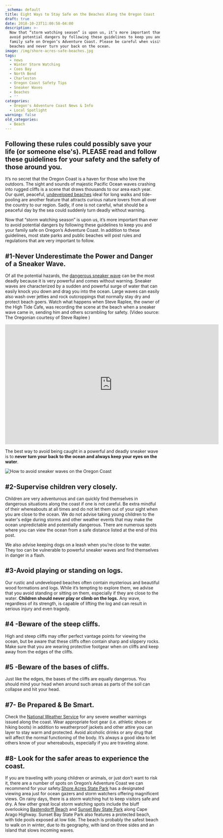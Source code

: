 ```yaml
---
_schema: default
title: Eight Ways to Stay Safe on the Beaches Along the Oregon Coast
draft: true
date: 2018-10-23T11:00:58-04:00
description: >-
  Now that “storm watching season” is upon us, it’s more important than ever to
  avoid potential dangers by following these guidelines to keep you and your
  family safe on Oregon’s Adventure Coast. Please be careful when visiting our
  beaches and never turn your back on the ocean.
image: /img/shore-acres-safe-beaches.jpg
tags:
  - news
  - Winter Storm Watching
  - Coos Bay
  - North Bend
  - Charleston
  - Oregon Coast Safety Tips
  - Sneaker Waves
  - Beaches
  - ''
categories:
  - Oregon's Adventure Coast News & Info
  - Local Spotlight
warning: false
old_categories:
  - Beach
---
```

## Following these rules could possibly save your life (or someone else's). PLEASE read and follow these guidelines for your safety and the safety of those around you.

It’s no secret that the Oregon Coast is a haven for those who love the outdoors. The sight and sounds of majestic Pacific Ocean waves crashing into rugged cliffs is a scene that draws thousands to our area each year. Our quiet, peaceful, [undeveloped beaches](https://oregonsadventurecoast.com/undeveloped-beaches/) ideal for long walks and tide-pooling are another feature that attracts curious nature lovers from all over the country to our region. Sadly, if one is not careful, what should be a peaceful day by the sea could suddenly turn deadly without warning.

Now that “storm watching season” is upon us, it’s more important than ever to avoid potential dangers by following these guidelines to keep you and your family safe on Oregon’s Adventure Coast. In addition to these guidelines, most state parks and public beaches will post rules and regulations that are very important to follow.

## \#1-Never Underestimate the Power and Danger of a Sneaker Wave.

Of all the potential hazards, the [dangerous sneaker wave](https://nbc16.com/news/local/the-dangers-of-sneaker-waves-05-08-2018) can be the most deadly because it is very powerful and comes without warning. Sneaker waves are characterized by a sudden and powerful surge of water that can easily knock you down and drag you into the ocean. Large waves can easily also wash over jetties and rock outcroppings that normally stay dry and protect beach goers. Watch what happens when Steve Raplee, the owner of the High Tide Cafe, was recording the scene at the beach when a sneaker wave came in, sending him and others scrambling for safety. (Video source: The Oregonian courtesy of Steve Raplee )

<iframe width="695" height="390" src="https://www.youtube.com/embed/RPypT9dOvSY?start=25" frameborder="0" allow="autoplay; encrypted-media" allowfullscreen=""></iframe>

The best way to avoid being caught in a powerful and deadly sneaker wave is to **never turn your back to the ocean and always keep your eyes on the water**.

![How to avoid sneaker waves on the Oregon Coast](/img/44211334_10157134465702448_1362730214634815488_n-1-.jpg)

## \#2-Supervise children very closely.

Children are very adventurous and can quickly find themselves in dangerous situations along the coast if one is not careful. Be extra mindful of their whereabouts at all times and do not let them out of your sight when you are close to the ocean. We do not advise taking young children to the water's edge during storms and other weather events that may make the ocean unpredictable and potentially dangerous. There are numerous spots where you can view the ocean from a safe distance listed at the end of this post.

We also advise keeping dogs on a leash when you’re close to the water. They too can be vulnerable to powerful sneaker waves and find themselves in danger in a flash.

## \#3-Avoid playing or standing on logs.

Our rustic and undeveloped beaches often contain mysterious and beautiful wood formations and logs. While it’s tempting to explore them, we advise that you avoid standing or sitting on them, especially if they are close to the water. **Children should never play or climb on the logs.** Any wave, regardless of its strength, is capable of lifting the log and can result in serious injury and even tragedy.

## \#4 -Beware of the steep cliffs.

High and steep cliffs may offer perfect vantage points for viewing the ocean, but be aware that these cliffs often contain sharp and slippery rocks. Make sure that you are wearing protective footgear when on cliffs and keep away from the edges of the cliffs.

## \#5 -Beware of the bases of cliffs.

Just like the edges, the bases of the cliffs are equally dangerous. You should mind your head when around such areas as parts of the soil can collapse and hit your head.

## \#7- Be Prepared & Be Smart.

Check the [National Weather Service](https://forecast.weather.gov/MapClick.php?zoneid=ORZ021) for any severe weather warnings issued along the coast. Wear appropriate foot gear (i.e. athletic shoes or hiking boots) in addition to weatherproof jackets and other attire you can layer to stay warm and protected. Avoid alcoholic drinks or any drug that will affect the normal functioning of the body. It’s always a good idea to let others know of your whereabouts, especially if you are traveling alone.

## \#8- Look for the safer areas to experience the coast.

If you are traveling with young children or animals, or just don’t want to risk it, there are a number of spots on Oregon’s Adventure Coast we can recommend for your safety.[Shore Acres State Park](https://oregonsadventurecoast.com/state-parks-and-national-lands/) has a designated viewing area just for ocean gazers and storm watchers offering magnificent views. On rainy days, there is a storm watching hut to keep visitors safe and dry. A few other great local storm watching spots include the bluff overlooking [Bastendorff Beach](http://www.co.coos.or.us/Departments/CoosCountyParks/Bastendorff.aspx) and [Sunset Bay State Park](https://oregonstateparks.org/index.cfm?do=parkPage.dsp_parkPage&amp;parkId=70) along Cape Arago Highway. Sunset Bay State Park also features a protected beach, with tide pools exposed at low tide. The beach is probably the safest beach to walk on in winter, due to its geography, with land on three sides and an island that slows incoming waves.